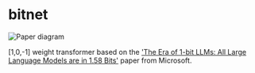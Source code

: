 # bitnet

![Paper diagram](/Users/kevinbuhler/Code/fun/bitnet/paper_img.png)


[1,0,-1] weight transformer based on the ['The Era of 1-bit LLMs: All Large Language Models are in 1.58 Bits'](https://arxiv.org/abs/2402.17764) paper from Microsoft.
